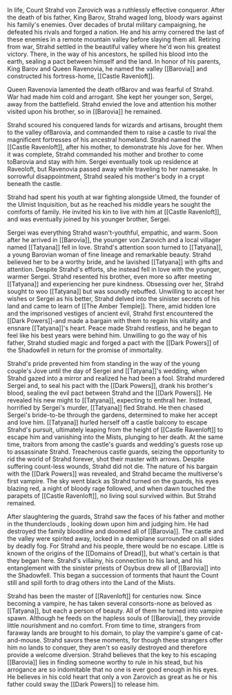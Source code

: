 In life, Count Strahd von Zarovich was a ruthlessly effective conqueror. After the death of bis father, King Barov, Strahd waged long, bloody wars against his family's enemies. Over decades of brutal military campaigning, he defeated his rivals and forged a nation. He and his army cornered the last of these enemies in a remote mountain valley before slaying them all. Retiring from war, Strahd settled in the beautiful valley where he'd won his greatest victory. There, in the way of his ancestors, he spilled his blood into the earth, sealing a pact between himself and the land. In honor of his parents, King Barov and Queen Ravenovia, he named the valley [[Barovia]] and constructed his fortress-home, [[Castle Ravenloft]].

Queen Ravenovia lamented the death ofBarov and was fearful of Strahd. War had made him cold and arrogant. She kept her younger son, Sergei, away from the battlefield. Strahd envied the love and attention his mother visited upon his brother, so in [[Barovia]] he remained.

Strahd scoured his conquered lands for wizards and artisans, brought them to the valley ofBarovia, and commanded them to raise a castle to rival the magnificent fortresses of his ancestral homeland. Strahd named the [[Castle Ravenloft]], after his mother, to demonstrate his Jove for her. When it was complete, Strahd commanded his mother and brother to come toBarovia and stay with him. Sergei eventually took up residence at Raveoloft, but Ravenovia passed away while traveling to her namesake. In sorrowful disappointment, Strahd sealed his mother's body in a crypt beneath the castle.

Strahd had spent his youth at war fighting alongside Ulmed, the founder of the Ulmist Inquisition, but as he reached his middle years he sought the comforts of family. He invited his kin to live with him at [[Castle Ravenloft]], and was eventually joined by his younger brother, Sergei.

Sergei was everything Strahd wasn't-youthful, empathic, and warm. Soon after he arrived in [[Barovia]], the younger von Zarovich and a local villager named [[Tatyana]] fell in love. Strahd's attention soon turned to [[Tatyana]], a young Barovian woman of fine lineage and remarkable beauty. Strahd believed her to be a worthy bride, and he lavished [[Tatyana]] with gifts and attention. Despite Strahd's efforts, she instead fell in love with the younger, warmer Sergei.  Strahd resented his brother, even more so after meeting [[Tatyana]] and experiencing her pure kindness. Obsessing over her, Strahd sought to woo [[Tatyana]] but was soundly rebuffed. Unwilling to accept her wishes or Sergei as his better, Strahd delved into the sinister secrets of his land and came to learn of [[The Amber Temple]]. There, amid hidden lore and the imprisoned vestiges of ancient evil, Strahd first encountered the [[Dark Powers]]-and made a bargain with them to regain his vitality and ensnare [[Tatyana]]'s heart.  Peace made Strahd restless, and he began to feel like his best years were behind him. Unwilling to go the way of his father, Strahd studied magic and forged a pact with the [[Dark Powers]] of the Shadowfell in return for the promise of immortality. 

Strahd's pride prevented him from standing in the way of the young couple's Jove until the day of Sergei and [[Tatyana]]'s wedding, when Strahd gazed into a mirror and realized he had been a fool. Strahd murdered Sergei and, to seal his pact with the [[Dark Powers]], drank his brother's blood, sealing the evil pact between Strahd and the [[Dark Powers]]. He revealed his new might to [[Tatyana]], expecting to enthrall her. Instead, horrified by Sergei's murder, [[Tatyana]] fled Strahd. He then chased Sergei's bride-to-be through the gardens, determined to make her accept and love him. [[Tatyana]] hurled herself off a castle balcony to escape Strahd's pursuit, ultimately leaping from the height of [[Castle Ravenloft]] to escape him and vanishing into the Mists, plunging to her death. At the same time, traitors from among the castle's guards and wedding's guests rose up to assassinate Strahd. Treacherous castle guards, seizing the opportunity to rid the world of Strahd forever, shot their master with arrows. Despite suffering count-less wounds, Strahd did not die. The nature of his bargain with the [[Dark Powers]] was revealed, and Strahd became the multiverse's first vampire. The sky went black as Strahd turned on the guards, his eyes blazing red, a night of bloody rage followed, and when dawn touched the parapets of [[Castle Ravenloft]], no living soul survived within. But Strahd remained.

After slaughtering the guards, Strahd saw the faces of his father and mother in the thunderclouds , looking down upon him and judging him. He had destroyed the family bloodline and doomed all of [[Barovia]]. The castle and the valley were spirited away, locked in a demiplane surrounded on all sides by deadly fog. For Strahd and his people, there would be no escape. Little is known of the origins of the [[Domains of Dread]], but what's certain is that they began here. Strahd's villainy, his connection to his land, and his entanglement with the sinister priests of Osybus drew all of [[Barovia]] into the Shadowfell. This began a succession of torments that haunt the Count still and spill forth to drag others into the Land of the Mists.

Strahd has been the master of [[Ravenloft]] for centuries now. Since becoming a vampire, he has taken several consorts-none as beloved as [[Tatyana]], but each a person of beauty. All of them he turned into vampire spawn. Although he feeds on the hapless souls of [[Barovia]], they provide little nourishment and no comfort. From time to time, strangers from faraway lands are brought to his domain, to play the vampire's game of cat-and-mouse. Strahd savors these moments, for though these strangers offer him no lands to conquer, they aren't so easily destroyed and therefore provide a welcome diversion. Strahd believes that the key to his escaping [[Barovia]] lies in finding someone worthy to rule in his stead, but his arrogance are so indomitable that no one is ever good enough in his eyes. He believes in his cold heart that only a von Zarovich as great as he or his father could sway the [[Dark Powers]] to release him.